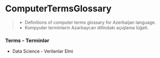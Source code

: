 # ComputerTermsGlossary
>  * Definitions of computer terms glossary for Azerbaijan language. 
>  * Kompyuter terminlərin Azərbaycan dillindəki açıqlama lüğəti.


### Terms - Terminlər

* Data Science - Verilənlər Elmi